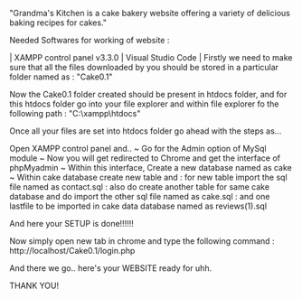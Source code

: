 
"Grandma's Kitchen is a cake bakery website offering a variety of delicious baking recipes for cakes."

Needed Softwares for working of website :

 | XAMPP control panel v3.3.0
 | Visual Studio Code |
Firstly we need to make sure that all the files downloaded by you should be stored in a particular folder named as : "Cake0.1"

Now the Cake0.1 folder created should be present in htdocs folder, and for this htdocs folder go into your file explorer and within file explorer fo the following path : "C:\xampp\htdocs"

Once all your files are set into htdocs folder go ahead with the steps as...

Open XAMPP control panel and.. ~ Go for the Admin option of MySql module ~ Now you will get redirected to Chrome and get the interface of phpMyadmin ~ Within this interface, Create a new database named as cake ~ Within cake database create new table and : for new table import the sql file named as contact.sql : also do create another table for same cake database and do import the other sql file named as cake.sql : and one lastfile to be imported in cake data database named as reviews(1).sql

And here your SETUP is done!!!!!!

Now simply open new tab in chrome and type the following command : http://localhost/Cake0.1/login.php

And there we go.. here's your WEBSITE ready for uhh.

THANK YOU!
